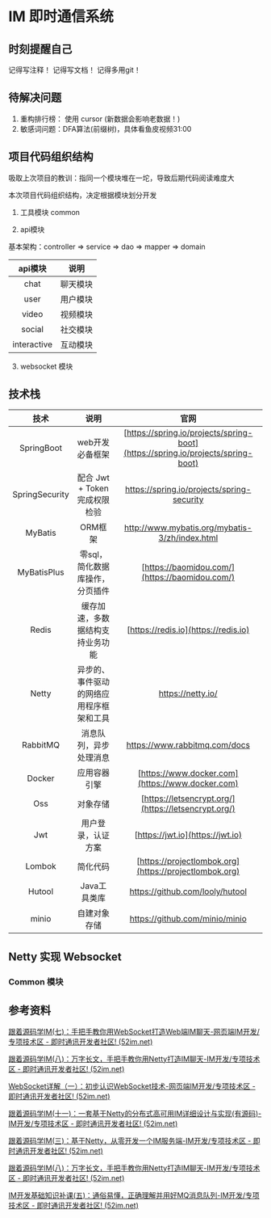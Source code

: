 # IM 即时通信系统

## 时刻提醒自己
记得写注释！
记得写文档！
记得多用git！

## 待解决问题


1. 重构排行榜： 使用 cursor (新数据会影响老数据！) 
2. 敏感词问题：DFA算法(前缀树)，具体看鱼皮视频31:00

## 项目代码组织结构
吸取上次项目的教训：指同一个模块堆在一坨，导致后期代码阅读难度大

本次项目代码组织结构，决定根据模块划分开发

1. 工具模块 common

2. api模块

基本架构：controller => service => dao => mapper => domain

|    api模块    |          说明          |
|:-----------:|:--------------------:|
|    chat     |         聊天模块         |
|    user     |         用户模块         |
|    video    |         视频模块         |
|   social    |         社交模块         |
| interactive |         互动模块         |

3. websocket 模块

## 技术栈

|       技术       |              说明               |                             官网                             |
|:--------------:|:-----------------------------:|:------------------------------------------------------------:|
|   SpringBoot   |           web开发必备框架           | [https://spring.io/projects/spring-boot](https://spring.io/projects/spring-boot) |
| SpringSecurity |               配合 Jwt + Token 完成权限检验                |                              https://spring.io/projects/spring-security                              |
|    MyBatis     |             ORM框架             |        http://www.mybatis.org/mybatis-3/zh/index.html        |
|  MyBatisPlus   |       零sql，简化数据库操作，分页插件       |        [https://baomidou.com/](https://baomidou.com/)        |
|     Redis      |       缓存加速，多数据结构支持业务功能        |             [https://redis.io](https://redis.io)             |
|     Netty      | 异步的、事件驱动的网络应用程序框架和工具 |                              https://netty.io/                              |
|    RabbitMQ    |          消息队列，异步处理消息          |              https://www.rabbitmq.com/docs              |
|     Docker     |            应用容器引擎             |       [https://www.docker.com](https://www.docker.com)       |
|      Oss       |             对象存储              |     [https://letsencrypt.org/](https://letsencrypt.org/)     |
|      Jwt       |           用户登录，认证方案           |               [https://jwt.io](https://jwt.io)               |
|     Lombok     |             简化代码              |    [https://projectlombok.org](https://projectlombok.org)    |
|     Hutool     |           Java工具类库            |               https://github.com/looly/hutool                |
|     minio      |            自建对象存储             |                https://github.com/minio/minio                |


## Netty 实现 Websocket

### Common 模块


## 参考资料
[跟着源码学IM(七)：手把手教你用WebSocket打造Web端IM聊天-网页端IM开发/专项技术区 - 即时通讯开发者社区! (52im.net)](http://www.52im.net/thread-3483-1-1.html)

[跟着源码学IM(八)：万字长文，手把手教你用Netty打造IM聊天-IM开发/专项技术区 - 即时通讯开发者社区! (52im.net)](http://www.52im.net/thread-3489-1-1.html)

[WebSocket详解（一）：初步认识WebSocket技术-网页端IM开发/专项技术区 - 即时通讯开发者社区! (52im.net)](http://www.52im.net/thread-331-1-1.html)

[跟着源码学IM(十一)：一套基于Netty的分布式高可用IM详细设计与实现(有源码)-IM开发/专项技术区 - 即时通讯开发者社区! (52im.net)](http://www.52im.net/thread-4257-1-1.html)

[跟着源码学IM(三)：基于Netty，从零开发一个IM服务端-IM开发/专项技术区 - 即时通讯开发者社区! (52im.net)](http://www.52im.net/thread-2768-1-1.html)

[跟着源码学IM(八)：万字长文，手把手教你用Netty打造IM聊天-IM开发/专项技术区 - 即时通讯开发者社区! (52im.net)](http://www.52im.net/thread-3489-1-1.html)

[IM开发基础知识补课(五)：通俗易懂，正确理解并用好MQ消息队列-IM开发/专项技术区 - 即时通讯开发者社区! (52im.net)](http://www.52im.net/thread-1979-1-1.html)

